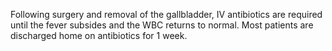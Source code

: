 Following surgery and removal of the gallbladder, IV antibiotics are required until the fever subsides and the WBC returns to normal. Most patients are discharged home on antibiotics for 1 week.
